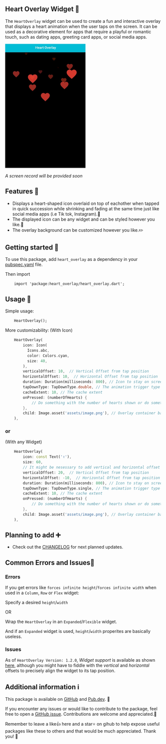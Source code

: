<!--
    Name: John
    GitHub: https://github.com/JohnF17
-->
## Heart Overlay Widget 💖

The `HeartOverlay` widget can be used to create a fun and interactive overlay that displays a heart animation when the user taps on the screen. It can be used as a decorative element for apps that require a playful or romantic touch, such as dating apps, greeting card apps, or social media apps.

<!-- ![screenshot of the app](example/screenshots/icon_overlay.jpg) -->
<div style="width: 100%; overflow-x: auto;">
   <img src="example/screenshots/icon_overlay.jpg" alt="Screenshot of the app" style="flex: 1; margin-right: 10px; max-width: 100%; max-height: 400px;">
</div>


_A screen record will be provided soon_

## Features 🤩

- Displays a heart-shaped icon overlaid on top of eachother when tapped in quick succession while shrinking and fading at the same time just like social media apps (i.e Tik tok, Instagram).💖
- The displayed icon can be any widget and can be styled however you like.🤗
- The overlay background can be customized however you like.✏️

## Getting started 🤗

To use this package, add `heart_overlay` as a dependency in your <u>pubspec.yaml</u> file.

Then import
```
    import 'package:heart_overlay/heart_overlay.dart';
``` 

## Usage 🧐

Simple usage: 
```dart
    HeartOverlay();
```

More customizability: (With Icon)
```dart
    HeartOverlay(
        icon: Icon(
          Icons.abc,
          color: Colors.cyan,
          size: 40,
        ),
        verticalOffset: 10,  // Vertical Offset from tap position
        horizontalOffset: 10,  // Horizontal Offset from tap position
        duration: Duration(milliseconds: 800), // Icon to stay on screen duration 
        tapDownType: TapDownType.double, // The animation trigger type
        cacheExtent: 10, // The cache extent
        onPressed: (numberOfHearts) {
            // Do something with the number of hearts shown or do something whenever the icon appears
        },
        child: Image.asset('assets/image.png'), // Overlay container background
    ),
```

### or 

(With any Widget)
```dart
    HeartOverlay(
        icon: const Text('✌️'),
        size: 60,
        // It might be nesessary to add vertical and horizontal offset when using other types of widget instead of [Icon]s to accurately position the widgets
        verticalOffset: 20,  // Vertical Offset from tap position
        horizontalOffset: -10,  // Horizontal Offset from tap position
        duration: Duration(milliseconds: 800), // Icon to stay on screen duration 
        tapDownType: TapDownType.single, // The animation trigger type
        cacheExtent: 10, // The cache extent
        onPressed: (numberOfHearts) {
            // Do something with the number of hearts shown or do something whenever the icon appears
        },
        child: Image.asset('assets/image.png'), // Overlay container background
    ),
```

## Planning to add ➕

- Check out the [CHANGELOG](CHANGELOG.md) for next planned updates.

## Common Errors and Issues🐛

### Errors

 If you get errors like `forces infinite height`/`forces infinite width`
 when used in a `Column`, `Row` or `Flex` widget:
 
 Specify a desired `height`/`width` 
 
 OR 
 
 Wrap the `HeartOverlay` in an `Expanded`/`Flexible` widget.

 And if an `Expanded` widget is used, `height`/`width` properites are basically useless.

### Issues

As of `HeartOverlay Version: 1.2.0`, *Widget support* is available as shown [here](example/screenshots/widget_overlay.jpg), although you might have to fiddle with the _vertical_ and _horizontal_ offsets to precisely align the widget to its tap position.

## Additional information ℹ️

This package is available on [GitHub](https://github.com/JohnF17/heart_overlay) and [Pub.dev](https://pub.dev/packages/heart_overlay). 📃

If you encounter any issues or would like to contribute to the package, feel free to open a [GitHub issue](https://github.com/JohnF17/heart_overlay/issues). Contributions are welcome and appreciated.🙏

Remember to leave a like👍 here and a star⭐ on gihub to help expose useful packages like these to others and that would be much appreciated. Thank you! 🤗

<!-- ### Other Packages

- Project Board (Comming Soon) 
 
-->

